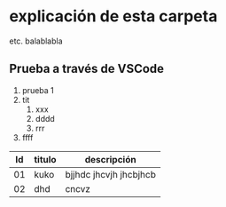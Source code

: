 # explicación de esta carpeta

etc. balablabla

## Prueba a través de VSCode

1. prueba 1
1. tit
    1. xxx
    1. dddd
    1. rrr
1. ffff

Id|titulo|descripción
--|----|-------
01|kuko|bjjhdc  jhcvjh jhcbjhcb 
02|dhd|cncvz



